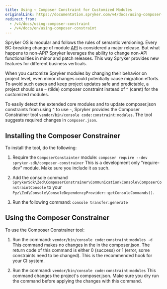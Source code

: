 ```yaml
---
title: Using ~ Composer Constraint for Customized Modules
originalLink: https://documentation.spryker.com/v4/docs/using-composer-constraint
redirect_from:
  - /v4/docs/using-composer-constraint
  - /v4/docs/en/using-composer-constraint
---
```


Spryker OS is modular and follows the rules of semantic versioning. Every BC-breaking change of module [API](/docs/scos/dev/developer-guides/202001.0/architecture-guide/module-api/definition-api) is considered a major release. But what happens to non-API? Spryker leverages the ability to change non-API functionalities in minor and patch releases. This way Spryker provides new features for different business verticals.

When you customize Spryker modules by changing their behavior on project level, even minor changes could potentially cause migration efforts. To avoid such cases and keep project updates safe and predictable, a project should use `~` (tilde) composer constraint instead of `^` (caret) for the customized modules.

To easily detect the extended core modules and to update composer.json constraints from using `^` to use `~`, Spryker provides the Composer Constrainer tool `vendor/bin/console code:constraint:modules`. The tool suggests required changes in `composer.json`.

## Installing the Composer Constrainer

To install the tool, do the following:

1. Require the `ComposerConstainter` module:
`composer require --dev spryker-sdk/composer-constrainer`
This is a development only "require-dev" module. Make sure you include it as such.

2. Add the console command `SprykerSdk\Zed\ComposerConstrainer\Communication\Console\ComposerConstraintConsole` to your `Pyz\Zed\Console\ConsoleDependencyProvider::getConsoleCommands()`.

3. Run the following command:
`console transfer:generate`

## Using the Composer Constrainer
To use the Composer Constrainer tool:

1. Run the command:
`vendor/bin/console code:constraint:modules -d`
This command makes no changes in the in the composer.json. The return code of this command is either 0 (success) or 1 (error, some constraints need to be changed). This is the recommended hook for your CI system.

2. Run the command:
`vendor/bin/console code:constraint:modules`
This command changes the project's composer.json. Make sure you dry run the command before applying the changes with this command.
